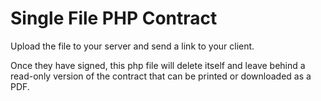 # Single File PHP Contract

Upload the file to your server and send a link to your client. 

Once they have signed, this php file will delete itself and leave behind a read-only version of the contract that can be printed or downloaded as a PDF.
